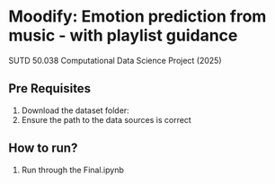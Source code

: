 # Moodify: Emotion prediction from music - with playlist guidance
SUTD 50.038 Computational Data Science Project (2025)

## Pre Requisites
1.  Download the dataset folder: 
2.  Ensure the path to the data sources is correct


## How to run?
1. Run through the Final.ipynb 
